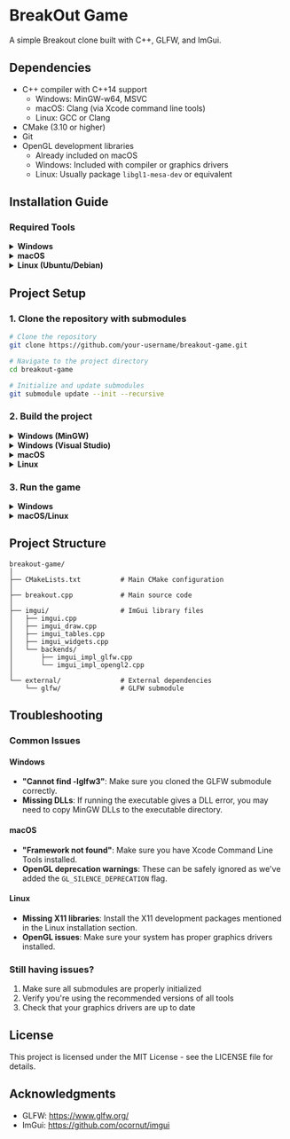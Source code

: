 # BreakOut Game

A simple Breakout clone built with C++, GLFW, and ImGui.

## Dependencies

- C++ compiler with C++14 support
    - Windows: MinGW-w64, MSVC
    - macOS: Clang (via Xcode command line tools)
    - Linux: GCC or Clang
- CMake (3.10 or higher)
- Git
- OpenGL development libraries
    - Already included on macOS
    - Windows: Included with compiler or graphics drivers
    - Linux: Usually package `libgl1-mesa-dev` or equivalent

## Installation Guide

### Required Tools

<details>
<summary><b>Windows</b></summary>

#### Installing MinGW (for Windows without Visual Studio)

1. Download and install MSYS2 from https://www.msys2.org/
2. Open MSYS2 terminal and run:
   ```bash
   pacman -Syu
   pacman -S mingw-w64-x86_64-gcc mingw-w64-x86_64-cmake git make
   ```
3. Add MinGW to your system PATH:
   ```
   C:\msys64\mingw64\bin
   ```

#### Installing Git
1. Download and install Git from https://git-scm.com/download/win
2. Choose the default options during installation

#### Installing CMake
1. Download and install CMake from https://cmake.org/download/
2. During installation, select "Add CMake to system PATH"

</details>

<details>
<summary><b>macOS</b></summary>

1. Install Xcode Command Line Tools:
   ```bash
   xcode-select --install
   ```

2. Install Homebrew (if not already installed) from https://brew.sh/

3. Install required dependencies:
   ```bash
   brew install cmake git
   ```

</details>

<details>
<summary><b>Linux (Ubuntu/Debian)</b></summary>

1. Install required packages:
   ```bash
   sudo apt update
   sudo apt install build-essential cmake git libgl1-mesa-dev xorg-dev libxinerama-dev libxcursor-dev libxi-dev
   ```

For other distributions, use the appropriate package manager and equivalent packages.

</details>

## Project Setup

### 1. Clone the repository with submodules

```bash
# Clone the repository
git clone https://github.com/your-username/breakout-game.git

# Navigate to the project directory
cd breakout-game

# Initialize and update submodules
git submodule update --init --recursive
```

### 2. Build the project

<details>
<summary><b>Windows (MinGW)</b></summary>

```bash
# Create a build directory
mkdir build
cd build

# Configure with CMake
cmake .. -G "MinGW Makefiles"

# Build the project
cmake --build . --config Release

# The executable will be in build/bin/
```

</details>

<details>
<summary><b>Windows (Visual Studio)</b></summary>

```bash
# Create a build directory
mkdir build
cd build

# Configure with CMake
cmake ..

# Build the project
cmake --build . --config Release

# The executable will be in build/Release/ or build/bin/
```

You can also open the generated .sln file with Visual Studio and build from there.

</details>

<details>
<summary><b>macOS</b></summary>

```bash
# Create a build directory
mkdir build
cd build

# Configure with CMake
cmake ..

# Build the project
cmake --build . --config Release

# The executable will be in build/bin/
```

</details>

<details>
<summary><b>Linux</b></summary>

```bash
# Create a build directory
mkdir build
cd build

# Configure with CMake
cmake ..

# Build the project
cmake --build . --config Release

# The executable will be in build/bin/
```

</details>

### 3. Run the game

<details>
<summary><b>Windows</b></summary>

Navigate to the bin directory and run the executable:
```bash
cd bin
BreakOut.exe
```

</details>

<details>
<summary><b>macOS/Linux</b></summary>

Navigate to the bin directory and run the executable:
```bash
cd bin
./BreakOut
```

</details>

## Project Structure

```
breakout-game/
│
├── CMakeLists.txt          # Main CMake configuration
│
├── breakout.cpp            # Main source code
│
├── imgui/                  # ImGui library files
│   ├── imgui.cpp
│   ├── imgui_draw.cpp
│   ├── imgui_tables.cpp
│   ├── imgui_widgets.cpp
│   └── backends/
│       ├── imgui_impl_glfw.cpp
│       └── imgui_impl_opengl2.cpp
│
└── external/               # External dependencies
    └── glfw/               # GLFW submodule
```

## Troubleshooting

### Common Issues

#### Windows

- **"Cannot find -lglfw3"**: Make sure you cloned the GLFW submodule correctly.
- **Missing DLLs**: If running the executable gives a DLL error, you may need to copy MinGW DLLs to the executable directory.

#### macOS

- **"Framework not found"**: Make sure you have Xcode Command Line Tools installed.
- **OpenGL deprecation warnings**: These can be safely ignored as we've added the `GL_SILENCE_DEPRECATION` flag.

#### Linux

- **Missing X11 libraries**: Install the X11 development packages mentioned in the Linux installation section.
- **OpenGL issues**: Make sure your system has proper graphics drivers installed.

### Still having issues?

1. Make sure all submodules are properly initialized
2. Verify you're using the recommended versions of all tools
3. Check that your graphics drivers are up to date

## License

This project is licensed under the MIT License - see the LICENSE file for details.

## Acknowledgments

- GLFW: https://www.glfw.org/
- ImGui: https://github.com/ocornut/imgui